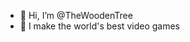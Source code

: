 - 👋 Hi, I’m @TheWoodenTree
- 👀 I make the world's best video games

<!---
TheWoodenTree/TheWoodenTree is a ✨ special ✨ repository because its `README.md` (this file) appears on your GitHub profile.
You can click the Preview link to take a look at your changes.
--->
